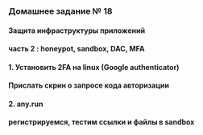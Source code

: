 ### Домашнее задание № 18   
#### Защита инфраструктуры приложений  
#### часть 2 : honeypot, sandbox, DAC, MFA  

#### 1. Установить 2FA на linux (Google authenticator)  
#### Прислать скрин о запросе кода авторизации  

#### 2. any.run  
#### регистрируемся, тестим ссылки и файлы в sandbox  

